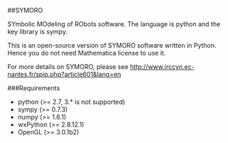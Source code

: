 ##SYMORO

SYmbolic MOdeling of RObots software. The language is python and the key library is sympy.

This is an open-source version of SYMORO software written in Python. Hence you do not need Mathematica license to use it. 

For more details on SYMORO, please see http://www.irccyn.ec-nantes.fr/spip.php?article601&lang=en

###Requirements
+ python (>= 2.7,   3.* is not supported)
+ sympy (>= 0.7.3)
+ numpy (>= 1.6.1)
+ wxPython (>= 2.8.12.1)
+ OpenGL (>= 3.0.1b2)

